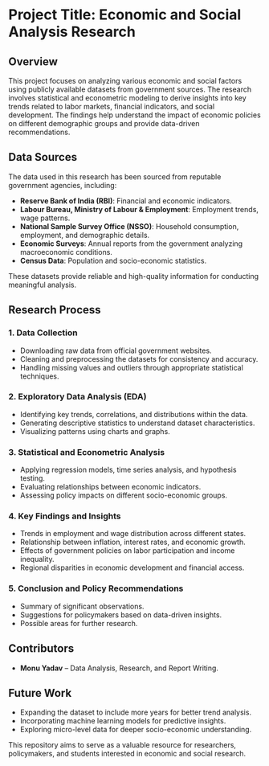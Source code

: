 # Project Title: Economic and Social Analysis Research


## Overview
This project focuses on analyzing various economic and social factors using publicly available datasets from government sources. The research involves statistical and econometric modeling to derive insights into key trends related to labor markets, financial indicators, and social development. The findings help understand the impact of economic policies on different demographic groups and provide data-driven recommendations.

## Data Sources
The data used in this research has been sourced from reputable government agencies, including:
- **Reserve Bank of India (RBI)**: Financial and economic indicators.
- **Labour Bureau, Ministry of Labour & Employment**: Employment trends, wage patterns.
- **National Sample Survey Office (NSSO)**: Household consumption, employment, and demographic details.
- **Economic Surveys**: Annual reports from the government analyzing macroeconomic conditions.
- **Census Data**: Population and socio-economic statistics.

These datasets provide reliable and high-quality information for conducting meaningful analysis.

## Research Process
### 1. Data Collection
- Downloading raw data from official government websites.
- Cleaning and preprocessing the datasets for consistency and accuracy.
- Handling missing values and outliers through appropriate statistical techniques.

### 2. Exploratory Data Analysis (EDA)
- Identifying key trends, correlations, and distributions within the data.
- Generating descriptive statistics to understand dataset characteristics.
- Visualizing patterns using charts and graphs.

### 3. Statistical and Econometric Analysis
- Applying regression models, time series analysis, and hypothesis testing.
- Evaluating relationships between economic indicators.
- Assessing policy impacts on different socio-economic groups.

### 4. Key Findings and Insights
- Trends in employment and wage distribution across different states.
- Relationship between inflation, interest rates, and economic growth.
- Effects of government policies on labor participation and income inequality.
- Regional disparities in economic development and financial access.

### 5. Conclusion and Policy Recommendations
- Summary of significant observations.
- Suggestions for policymakers based on data-driven insights.
- Possible areas for further research.

## Contributors
- **Monu Yadav** – Data Analysis, Research, and Report Writing.

## Future Work
- Expanding the dataset to include more years for better trend analysis.
- Incorporating machine learning models for predictive insights.
- Exploring micro-level data for deeper socio-economic understanding.

This repository aims to serve as a valuable resource for researchers, policymakers, and students interested in economic and social research.

